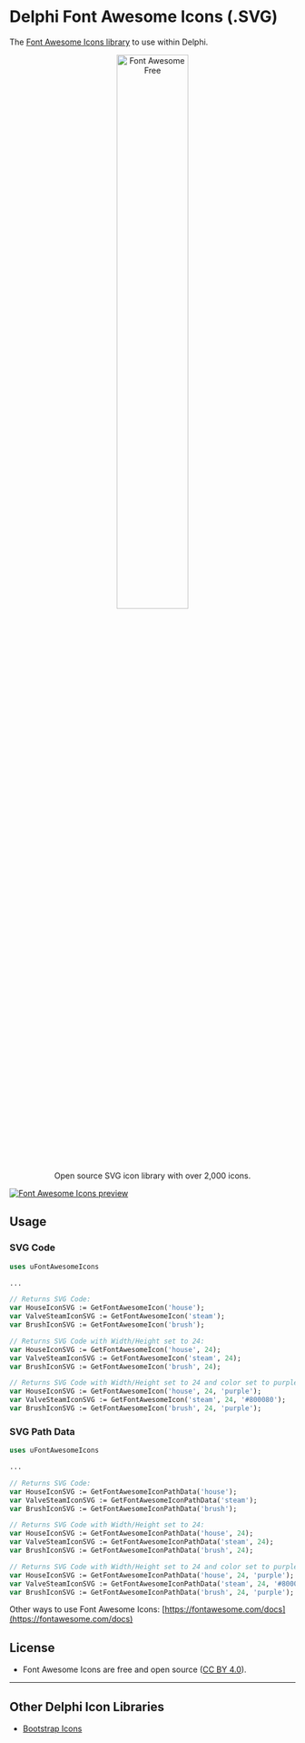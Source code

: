 # Delphi Font Awesome Icons (.SVG)

The [Font Awesome Icons library](https://fontawesome.com/icons) to use within Delphi.

<p align="center">
  <a href="https://fontawesome.com/icons">
    <img src="https://img.fortawesome.com/349cfdf6/fa-free-logo.svg" alt="Font Awesome Free" width="50%">
  </a>
</p>
<p align="center">
  Open source SVG icon library with over 2,000 icons.
</p>


[![Font Awesome Icons preview](https://github.com/shaunroselt/Delphi-Font-Awesome-Icons/assets/5418178/ba662b7d-c309-4e65-ac44-8b24a0a55bbc)](https://fontawesome.com/icons)


## Usage

### SVG Code

```pascal
uses uFontAwesomeIcons

...

// Returns SVG Code:
var HouseIconSVG := GetFontAwesomeIcon('house');
var ValveSteamIconSVG := GetFontAwesomeIcon('steam');
var BrushIconSVG := GetFontAwesomeIcon('brush');

// Returns SVG Code with Width/Height set to 24:
var HouseIconSVG := GetFontAwesomeIcon('house', 24); 
var ValveSteamIconSVG := GetFontAwesomeIcon('steam', 24);
var BrushIconSVG := GetFontAwesomeIcon('brush', 24);

// Returns SVG Code with Width/Height set to 24 and color set to purple (#800080):
var HouseIconSVG := GetFontAwesomeIcon('house', 24, 'purple'); 
var ValveSteamIconSVG := GetFontAwesomeIcon('steam', 24, '#800080');
var BrushIconSVG := GetFontAwesomeIcon('brush', 24, 'purple');
```

### SVG Path Data

```pascal
uses uFontAwesomeIcons

...

// Returns SVG Code:
var HouseIconSVG := GetFontAwesomeIconPathData('house');
var ValveSteamIconSVG := GetFontAwesomeIconPathData('steam');
var BrushIconSVG := GetFontAwesomeIconPathData('brush');

// Returns SVG Code with Width/Height set to 24:
var HouseIconSVG := GetFontAwesomeIconPathData('house', 24); 
var ValveSteamIconSVG := GetFontAwesomeIconPathData('steam', 24);
var BrushIconSVG := GetFontAwesomeIconPathData('brush', 24);

// Returns SVG Code with Width/Height set to 24 and color set to purple (#800080):
var HouseIconSVG := GetFontAwesomeIconPathData('house', 24, 'purple'); 
var ValveSteamIconSVG := GetFontAwesomeIconPathData('steam', 24, '#800080');
var BrushIconSVG := GetFontAwesomeIconPathData('brush', 24, 'purple');
```
Other ways to use Font Awesome Icons: [https://fontawesome.com/docs](https://fontawesome.com/docs)

## License

- Font Awesome Icons are free and open source ([CC BY 4.0](https://creativecommons.org/licenses/by/4.0/)).

---

## Other Delphi Icon Libraries
- [Bootstrap Icons](https://github.com/shaunroselt/Delphi-Bootstrap-Icons)
